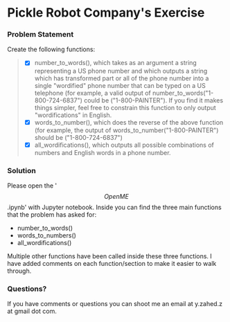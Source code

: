 # Pickle Robot Company's Exercise

### Problem Statement 

Create the following functions: 

> - [x] number_to_words(), which takes as an argument a string representing a US phone number and which outputs a string which has transformed part or all of the phone number into a single "wordified" phone number that can be typed on a US telephone (for example, a valid output of number_to_words("1-800-724-6837") could be ("1-800-PAINTER"). If you find it makes things simpler, feel free to constrain this function to only output "wordifications" in English.
> - [x] words_to_number(), which does the reverse of the above function (for example, the output of words_to_number("1-800-PAINTER") should be ("1-800-724-6837")
> - [x] all_wordifications(), which outputs all possible combinations of numbers and English words in a phone number.

### Solution
Please open the '$$OpenME$$.ipynb' with Jupyter notebook.
Inside you can find the three main functions that the problem has asked for:
- number_to_words()
- words_to_numbers()
- all_wordifications()

Multiple other functions have been called inside these three functions. I have added comments on each function/section to make it easier to walk through. 

### Questions?
If you have comments or questions you can shoot me an email at y.zahed.z at gmail dot com.
